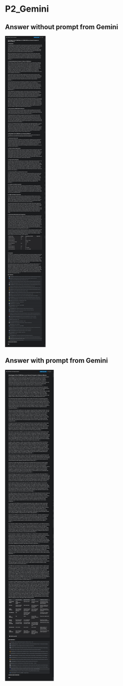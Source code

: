 # P2_Gemini

## Answer without prompt from Gemini

![image-AWoP](answerWithoutPrompt\AWoP.png)


## Answer with prompt from Gemini
![image-AWP](answerWithPrompt/AWP.png)
